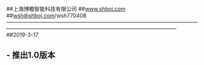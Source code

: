 ##上海博瞻智能科技有限公司
##www.shboj.com
##wsh@shboj.com/wsh770408
————————————————————————————————————————————————————————————————————
##2019-3-17
##    - 推出1.0版本 
